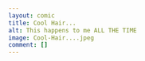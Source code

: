 ```yaml
---
layout: comic
title: Cool Hair...
alt: This happens to me ALL THE TIME
image: Cool-Hair....jpeg
comment: []
---
```

